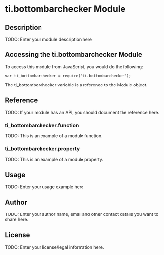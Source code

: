 # ti.bottombarchecker Module

## Description

TODO: Enter your module description here

## Accessing the ti.bottombarchecker Module

To access this module from JavaScript, you would do the following:

    var ti_bottombarchecker = require("ti.bottombarchecker");

The ti_bottombarchecker variable is a reference to the Module object.

## Reference

TODO: If your module has an API, you should document
the reference here.

### ti_bottombarchecker.function

TODO: This is an example of a module function.

### ti_bottombarchecker.property

TODO: This is an example of a module property.

## Usage

TODO: Enter your usage example here

## Author

TODO: Enter your author name, email and other contact
details you want to share here.

## License

TODO: Enter your license/legal information here.
